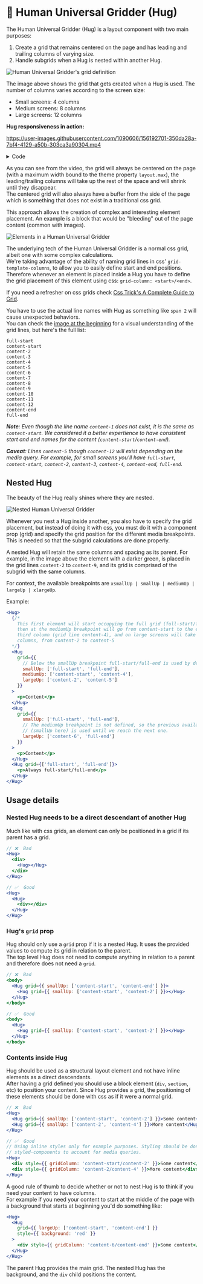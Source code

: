 # 🤗 Human Universal Gridder (Hug)

The Human Universal Gridder (Hug) is a layout component with two main purposes:

1. Create a grid that remains centered on the page and has leading and trailing columns of varying size.
2. Handle subgrids when a Hug is nested within another Hug.

![Human Universal Gridder's grid definition](./media/grid.png)

The image above shows the grid that gets created when a Hug is used. The number of columns varies according to the screen size:
- Small screens: 4 columns
- Medium screens: 8 columns
- Large screens: 12 columns

**Hug responsiveness in action:**  

https://user-images.githubusercontent.com/1090606/156192701-350da28a-7bf4-4129-a50b-303ca3a90304.mp4

<details>
  <summary>Code</summary>

```js
const ExampleHug = styled(Hug)`
  margin-top: 5rem;

  > p {
    overflow: hidden;
    padding: 5rem 0;
    text-align: center;
    background: blanchedalmond;
  }

  .leading {
    grid-column: full-start/content-start;
  }

  .gridder {
    grid-column: content-start/content-end;
    background: aliceblue;
  }

  .trailing {
    grid-column: content-end/full-end;
  }
`;

<ExampleHug>
  <p className='leading'>Leading Column</p>
  <p className='gridder'>Universal Gridder</p>
  <p className='trailing'>Trailing Column</p>
</ExampleHug>
```
</details>

As you can see from the video, the grid will always be centered on the page (with a maximum width bound to the theme property `layout.max`), the leading/trailing columns will take up the rest of the space and will shrink until they disappear.  
The centered grid will also always have a buffer from the side of the page which is something that does not exist in a traditional css grid.

This approach allows the creation of complex and interesting element placement. An example is a block that would be "bleeding" out of the page content (common with images).

![Elements in a Human Universal Gridder](./media/components.png)

The underlying tech of the Human Universal Gridder is a normal css grid, albeit one with some complex calculations.  
We're taking advantage of the ability of naming grid lines in css' `grid-template-columns`, to allow you to easily define start and end positions. Therefore whenever an element is placed inside a Hug you have to define the grid placement of this element using css: `grid-column: <start>/<end>`.

If you need a refresher on css grids check [Css Trick's A Complete Guide to Grid](https://css-tricks.com/snippets/css/complete-guide-grid/).

You have to use the actual line names with Hug as something like `span 2` will cause unexpected behaviors.  
You can check the [image at the beginning](./media/grid.png) for a visual understanding of the grid lines, but here's the full list:
```
full-start
content-start
content-2
content-3
content-4
content-5
content-6
content-7
content-8
content-9
content-10
content-11
content-12
content-end
full-end
```

_**Note**: Even though the line name `content-1` does not exist, it is the same as `content-start`. We considered it a better expertience to have consistent start and end names for the content (`content-start`/`content-end`)._  

_**Caveat**: Lines `content-5` though `content-12` will exist depending on the media query. For example, for small screens you'll have `full-start`, `content-start`, `content-2`, `content-3`, `content-4`, `content-end`, `full-end`._

## Nested Hug

The beauty of the Hug really shines where they are nested.

![Nested Human Universal Gridder](./media/nested.png)

Whenever you nest a Hug inside another, you also have to specify the grid placement, but instead of doing it with css, you must do it with a component prop (grid) and specify the grid position for the different media breakpoints. This is needed so that the subgrid calculations are done properly.  

A nested Hug will retain the same columns and spacing as its parent. For example, in the image above the element with a darker green, is placed in the grid lines `content-2` to `content-9`, and its grid is comprised of the subgrid with the same columns.

For context, the available breakpoints are `xsmallUp | smallUp | mediumUp | largeUp | xlargeUp`.

Example:
```jsx
<Hug>
  {/*
    This first element will start occupying the full grid (full-start/full-end),
    then at the mediumUp breakpoint will go from content-start to the end of the
    third column (grid line content-4), and on large screens will take up 3
    columns, from content-2 to content-5
  */}
  <Hug
    grid={{
      // Below the smallUp breakpoint full-start/full-end is used by default.
      smallUp: ['full-start', 'full-end'],
      mediumUp: ['content-start', 'content-4'],
      largeUp: ['content-2', 'content-5']
    }}
  >
    <p>Content</p>
  </Hug>
  <Hug
    grid={{
      smallUp: ['full-start', 'full-end'],
      // The mediumUp breakpoint is not defined, so the previous available one
      // (smallUp here) is used until we reach the next one.
      largeUp: ['content-6', 'full-end']
    }}
  >
    <p>Content</p>
  </Hug>
  <Hug grid={['full-start', 'full-end']}>
    <p>Always full-start/full-end</p>
  </Hug>
</Hug>
```

## Usage details

### Nested Hug needs to be a direct descendant of another Hug
Much like with css grids, an element can only be positioned in a grid if its parent has a grid.

```jsx
// ❌  Bad
<Hug>
  <div>
    <Hug></Hug>
  </div>
</Hug>

// ✅  Good
<Hug>
  <Hug>
    <div></div>
  </Hug>
</Hug>
```

### Hug's `grid` prop
Hug should only use a `grid` prop if it is a nested Hug. It uses the provided values to compute its grid in relation to the parent.  
The top level Hug does not need to compute anything in relation to a parent and therefore does not need a `grid`.

```jsx
// ❌  Bad
<body>
  <Hug grid={{ smallUp: ['content-start', 'content-end'] }}>
    <Hug grid={{ smallUp: ['content-start', 'content-2'] }}></Hug>
  </Hug>
</body>

// ✅  Good
<body>
  <Hug>
    <Hug grid={{ smallUp: ['content-start', 'content-2'] }}></Hug>
  </Hug>
</body>
```

### Contents inside Hug
Hug should be used as a structural layout element and not have inline elements as a direct descendants.  
After having a grid defined you should use a block element (`div`, `section`, etc) to position your content. Since Hug provides a grid, the positioning of these elements should be done with css as if it were a normal grid.

```jsx
// ❌  Bad
<Hug>
  <Hug grid={{ smallUp: ['content-start', 'content-2'] }}>Some content</Hug>
  <Hug grid={{ smallUp: ['content-2', 'content-4'] }}>More content</Hug>
</Hug>

// ✅  Good
// Using inline styles only for example purposes. Styling should be done with
// styled-components to account for media queries.
<Hug>
  <div style={{ gridColumn: 'content-start/content-2' }}>Some content</div>
  <div style={{ gridColumn: 'content-2/content-4' }}>More content</div>
</Hug>
```

A good rule of thumb to decide whether or not to nest Hug is to think if you need your content to have columns.  
For example if you need your content to start at the middle of the page with a background that starts at beginning you'd do something like:

```jsx
<Hug>
  <Hug
    grid={{ largeUp: ['content-start', 'content-end'] }}
    style={{ background: 'red' }}
  >
    <div style={{ gridColumn: 'content-6/content-end' }}>Some content</div>
  </Hug>
</Hug>
```

The parent Hug provides the main grid. The nested Hug has the background, and the `div` child positions the content.